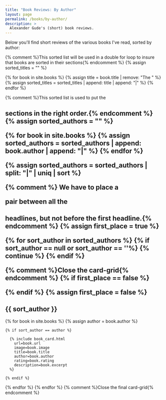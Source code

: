```yaml
---
title: "Book Reviews: By Author"
layout: page
permalink: /books/by-author/
description: >
  Alexander Gude's (short) book reviews.
---
```


Below you'll find short reviews of the various books I've read, sorted by
author:

{% comment %}This sorted list will be used in a double for loop to insure that
books are sorted in their sections{% endcomment %}
{% assign sorted_titles = "" %}

{% for book in site.books %}
  {% assign title = book.title | remove: "The " %}
  {% assign sorted_titles = sorted_titles | append: title | append: "|" %}
{% endfor %}

{% comment %}This sorted list is used to put the <h2> sections in the right
order.{% endcomment %}
{% assign sorted_authors = "" %}

{% for book in site.books %}
  {% assign sorted_authors = sorted_authors | append: book.author | append: "|" %}
{% endfor %}

{% assign sorted_authors = sorted_authors | split: "|" | uniq | sort %}

{% comment %} We have to place a <div></div> pair between all the <h2>
headlines, but not before the first headline.{% endcomment %}
{% assign first_place = true %}

{% for sort_author in sorted_authors %}
  {% if sort_author == null or sort_author == ''%}
    {% continue %}
  {% endif %}

  {% comment %}Close the card-grid{% endcomment %}
  {% if first_place == false %}
</div>
  {% endif %}
  {% assign first_place = false %}

<h2 class="book-list-headline">{{ sort_author }}</h2>
<div class="card-grid">

  {% for book in site.books %}
    {% assign author = book.author %}

    {% if sort_author == author %}

      {% include book_card.html
        url=book.url
        image=book.image
        title=book.title
        author=book.author
        rating=book.rating
        description=book.excerpt
      %}

    {% endif %}
  {% endfor %}
{% endfor %}
{% comment %}Close the final card-grid{% endcomment %}
</div>
